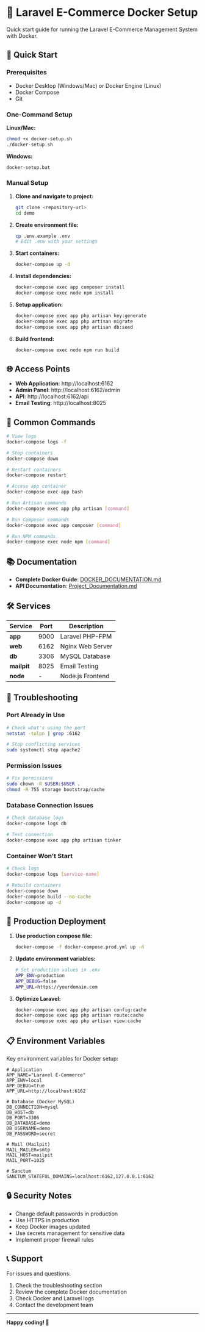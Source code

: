 # 🐳 Laravel E-Commerce Docker Setup

Quick start guide for running the Laravel E-Commerce Management System with Docker.

## 🚀 Quick Start

### Prerequisites
- Docker Desktop (Windows/Mac) or Docker Engine (Linux)
- Docker Compose
- Git

### One-Command Setup

**Linux/Mac:**
```bash
chmod +x docker-setup.sh
./docker-setup.sh
```

**Windows:**
```cmd
docker-setup.bat
```

### Manual Setup

1. **Clone and navigate to project:**
   ```bash
   git clone <repository-url>
   cd demo
   ```

2. **Create environment file:**
   ```bash
   cp .env.example .env
   # Edit .env with your settings
   ```

3. **Start containers:**
   ```bash
   docker-compose up -d
   ```

4. **Install dependencies:**
   ```bash
   docker-compose exec app composer install
   docker-compose exec node npm install
   ```

5. **Setup application:**
   ```bash
   docker-compose exec app php artisan key:generate
   docker-compose exec app php artisan migrate
   docker-compose exec app php artisan db:seed
   ```

6. **Build frontend:**
   ```bash
   docker-compose exec node npm run build
   ```

## 🌐 Access Points

- **Web Application**: http://localhost:6162
- **Admin Panel**: http://localhost:6162/admin
- **API**: http://localhost:6162/api
- **Email Testing**: http://localhost:8025

## 🔧 Common Commands

```bash
# View logs
docker-compose logs -f

# Stop containers
docker-compose down

# Restart containers
docker-compose restart

# Access app container
docker-compose exec app bash

# Run Artisan commands
docker-compose exec app php artisan [command]

# Run Composer commands
docker-compose exec app composer [command]

# Run NPM commands
docker-compose exec node npm [command]
```

## 📚 Documentation

- **Complete Docker Guide**: [DOCKER_DOCUMENTATION.md](DOCKER_DOCUMENTATION.md)
- **API Documentation**: [Project_Documentation.md](Project_Documentation.md)

## 🛠️ Services

| Service | Port | Description |
|---------|------|-------------|
| **app** | 9000 | Laravel PHP-FPM |
| **web** | 6162 | Nginx Web Server |
| **db** | 3306 | MySQL Database |
| **mailpit** | 8025 | Email Testing |
| **node** | - | Node.js Frontend |

## 🐛 Troubleshooting

### Port Already in Use
```bash
# Check what's using the port
netstat -tulpn | grep :6162

# Stop conflicting services
sudo systemctl stop apache2
```

### Permission Issues
```bash
# Fix permissions
sudo chown -R $USER:$USER .
chmod -R 755 storage bootstrap/cache
```

### Database Connection Issues
```bash
# Check database logs
docker-compose logs db

# Test connection
docker-compose exec app php artisan tinker
```

### Container Won't Start
```bash
# Check logs
docker-compose logs [service-name]

# Rebuild containers
docker-compose down
docker-compose build --no-cache
docker-compose up -d
```

## 🚀 Production Deployment

1. **Use production compose file:**
   ```bash
   docker-compose -f docker-compose.prod.yml up -d
   ```

2. **Update environment variables:**
   ```bash
   # Set production values in .env
   APP_ENV=production
   APP_DEBUG=false
   APP_URL=https://yourdomain.com
   ```

3. **Optimize Laravel:**
   ```bash
   docker-compose exec app php artisan config:cache
   docker-compose exec app php artisan route:cache
   docker-compose exec app php artisan view:cache
   ```

## 📋 Environment Variables

Key environment variables for Docker setup:

```env
# Application
APP_NAME="Laravel E-Commerce"
APP_ENV=local
APP_DEBUG=true
APP_URL=http://localhost:6162

# Database (Docker MySQL)
DB_CONNECTION=mysql
DB_HOST=db
DB_PORT=3306
DB_DATABASE=demo
DB_USERNAME=demo
DB_PASSWORD=secret

# Mail (Mailpit)
MAIL_MAILER=smtp
MAIL_HOST=mailpit
MAIL_PORT=1025

# Sanctum
SANCTUM_STATEFUL_DOMAINS=localhost:6162,127.0.0.1:6162
```

## 🔒 Security Notes

- Change default passwords in production
- Use HTTPS in production
- Keep Docker images updated
- Use secrets management for sensitive data
- Implement proper firewall rules

## 📞 Support

For issues and questions:
1. Check the troubleshooting section
2. Review the complete Docker documentation
3. Check Docker and Laravel logs
4. Contact the development team

---

**Happy coding! 🚀**

